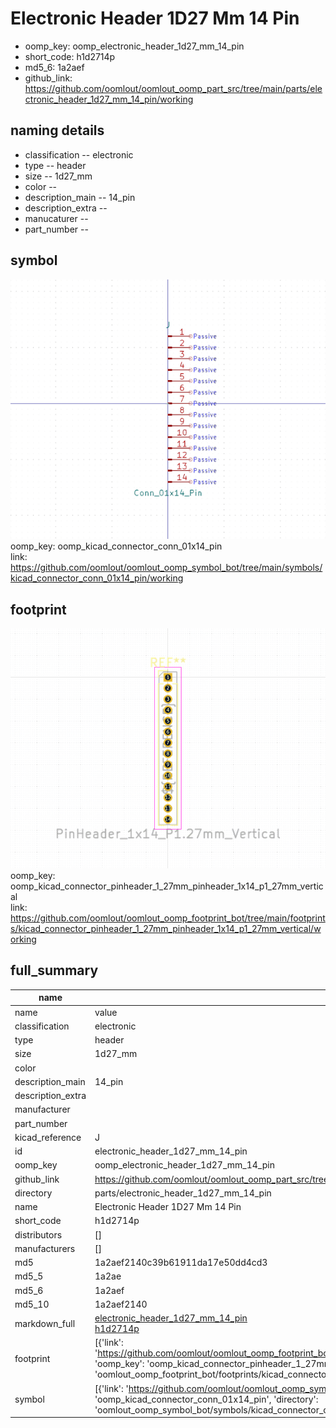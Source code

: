 # Electronic Header 1D27 Mm 14 Pin

  
* oomp_key: oomp_electronic_header_1d27_mm_14_pin 
* short_code: h1d2714p
* md5_6: 1a2aef  
* github_link: https://github.com/oomlout/oomlout_oomp_part_src/tree/main/parts/electronic_header_1d27_mm_14_pin/working  
## naming details
* classification -- electronic
* type -- header
* size -- 1d27_mm
* color -- 
* description_main -- 14_pin
* description_extra -- 
* manucaturer -- 
* part_number -- 



## symbol

![](symbol/0/working/working_600.png)  
oomp_key: oomp_kicad_connector_conn_01x14_pin  
link: https://github.com/oomlout/oomlout_oomp_symbol_bot/tree/main/symbols/kicad_connector_conn_01x14_pin/working  

## footprint

![](footprint/0/working/working_600.png)  
oomp_key: oomp_kicad_connector_pinheader_1_27mm_pinheader_1x14_p1_27mm_vertical  
link: https://github.com/oomlout/oomlout_oomp_footprint_bot/tree/main/footprints/kicad_connector_pinheader_1_27mm_pinheader_1x14_p1_27mm_vertical/working  

## full_summary
| name | value | 
| --- | --- | 
| name | value | 
| classification | electronic | 
| type | header | 
| size | 1d27_mm | 
| color |  | 
| description_main | 14_pin | 
| description_extra |  | 
| manufacturer |  | 
| part_number |  | 
| kicad_reference | J | 
| id | electronic_header_1d27_mm_14_pin | 
| oomp_key | oomp_electronic_header_1d27_mm_14_pin | 
| github_link | https://github.com/oomlout/oomlout_oomp_part_src/tree/main/parts/electronic_header_1d27_mm_14_pin/working | 
| directory | parts/electronic_header_1d27_mm_14_pin | 
| name | Electronic Header 1D27 Mm 14 Pin | 
| short_code | h1d2714p | 
| distributors | [] | 
| manufacturers | [] | 
| md5 | 1a2aef2140c39b61911da17e50dd4cd3 | 
| md5_5 | 1a2ae | 
| md5_6 | 1a2aef | 
| md5_10 | 1a2aef2140 | 
| markdown_full | [electronic_header_1d27_mm_14_pin](https://github.com/oomlout/oomlout_oomp_part_src/tree/main/parts/electronic_header_1d27_mm_14_pin/working)<br>[h1d2714p](https://github.com/oomlout/oomlout_oomp_part_src/tree/main/parts/electronic_header_1d27_mm_14_pin/working)<br> | 
| footprint | [{'link': 'https://github.com/oomlout/oomlout_oomp_footprint_bot/tree/main/foootprntss/kicad_connector_pinheader_1_27mm_pinheader_1x14_p1_27mm_vertical', 'oomp_key': 'oomp_kicad_connector_pinheader_1_27mm_pinheader_1x14_p1_27mm_vertical', 'directory': 'oomlout_oomp_footprint_bot/footprints/kicad_connector_pinheader_1_27mm_pinheader_1x14_p1_27mm_vertical//working/working.kicad_mod'}] | 
| symbol | [{'link': 'https://github.com/oomlout/oomlout_oomp_symbol_bot/tree/main/symbols/kicad_connector_conn_01x14_pin', 'oomp_key': 'oomp_kicad_connector_conn_01x14_pin', 'directory': 'oomlout_oomp_symbol_bot/symbols/kicad_connector_conn_01x14_pin//working/working.kicad_sym'}] | 

